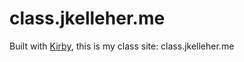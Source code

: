# class.jkelleher.me

Built with [Kirby](http://getkirby.com), this is my class site: class.jkelleher.me